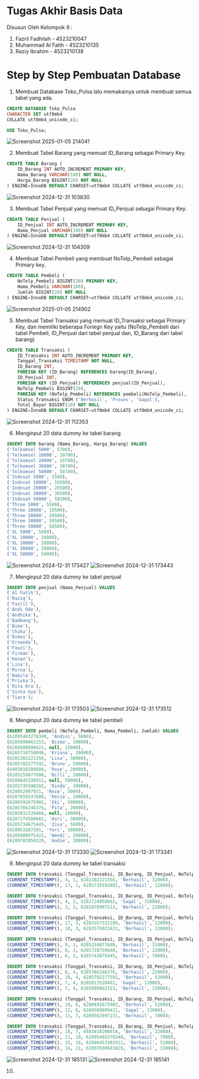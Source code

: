 # Tugas Akhir Basis Data 
Disusun Oleh Kelompok 9 :
1. Fazril Fadhilah   - 4523210047
2. Muhammad Al Fatih - 4523210135
3. Raziy Ibrahim     - 4523210138

# Step by Step Pembuatan Database

1. Membuat Database Toko_Pulsa lalu memakainya untuk membuat semua tabel yang ada.
```sql
CREATE DATABASE Toko_Pulsa
CHARACTER SET utf8mb4
COLLATE utf8mb4_unicode_ci;

USE Toko_Pulsa;
```
![Screenshot 2025-01-05 214041](https://github.com/user-attachments/assets/f79688ee-d705-4193-bfdc-cb01470db5f4)

2. Membuat Tabel Barang yang memuat ID_Barang sebagai Primary Key.
```sql
CREATE TABLE Barang (
    ID_Barang INT AUTO_INCREMENT PRIMARY KEY,
    Nama_Barang VARCHAR(100) NOT NULL,
    Harga_Barang BIGINT(20) NOT NULL
) ENGINE=InnoDB DEFAULT CHARSET=utf8mb4 COLLATE utf8mb4_unicode_ci;
```
![Screenshot 2024-12-31 103830](https://github.com/user-attachments/assets/b0244f51-fbcd-4869-9a0c-8362f1261c3b)

3. Membuat Tabel Penjual yang memuat ID_Penjual sebagai Primary Key.
```sql
CREATE TABLE Penjual (
    ID_Penjual INT AUTO_INCREMENT PRIMARY KEY,
    Nama_Penjual VARCHAR(100) NOT NULL
) ENGINE=InnoDB DEFAULT CHARSET=utf8mb4 COLLATE utf8mb4_unicode_ci;
```
![Screenshot 2024-12-31 104309](https://github.com/user-attachments/assets/f4ccddcc-5872-42f0-8a23-688eba58254b)

4. Membuat Tabel Pembeli yang membuat NoTelp_Pembeli sebagai Primary key.
```sql
CREATE TABLE Pembeli (
    NoTelp_Pembeli BIGINT(20) PRIMARY KEY,
    Nama_Pembeli VARCHAR(100),
    Jumlah BIGINT(20) NOT NULL
) ENGINE=InnoDB DEFAULT CHARSET=utf8mb4 COLLATE utf8mb4_unicode_ci;
```
![Screenshot 2025-01-05 214902](https://github.com/user-attachments/assets/7f14902e-c0bc-4bc7-9366-0ccbbc752968)

5. Membuat Tabel Transaksi yang memuat ID_Transaksi sebagai Primary Key, dan memiliki beberapa Foriegn Key yaitu (NoTelp_Pembeli dari tabel Pembeli, ID_Penjual dari tabel penjual dan, ID_Barang dari tabel barang)
```sql
CREATE TABLE Transaksi (
    ID_Transaksi INT AUTO_INCREMENT PRIMARY KEY,
    Tanggal_Transaksi TIMESTAMP NOT NULL,
    ID_Barang INT,
    FOREIGN KEY (ID_Barang) REFERENCES barang(ID_Barang),
    ID_Penjual INT,
    FOREIGN KEY (ID_Penjual) REFERENCES penjual(ID_Penjual),
    NoTelp_Pembeli BIGINT(20),
    FOREIGN KEY (NoTelp_Pembeli) REFERENCES pembeli(NoTelp_Pembeli),
    Status_Transaksi ENUM ('Berhasil', 'Proses', 'Gagal'),
    Total_Bayar BIGINT(20) NOT NULL
) ENGINE=InnoDB DEFAULT CHARSET=utf8mb4 COLLATE utf8mb4_unicode_ci;
```
![Screenshot 2024-12-31 112353](https://github.com/user-attachments/assets/9c1d81d2-1862-4832-88f3-d6efd99a5824)

6. Menginput 20 data dummy ke tabel barang
```sql
INSERT INTO barang (Nama_Barang, Harga_Barang) VALUES
('Telkomsel 5000', 5700),
('Telkomsel 10000', 10700),
('Telkomsel 20000', 20700),
('Telkomsel 30000', 30700),
('Telkomsel 50000', 50700),
('Indosat 5000', 5500),
('Indosat 10000', 10500),
('Indosat 20000', 20500),
('Indosat 30000', 30500),
('Indosat 50000', 50500),
('Three 5000', 5500),
('Three 10000', 10500),
('Three 20000', 20500),
('Three 30000', 30500),
('Three 50000', 50500),
('XL 5000', 5800),
('XL 10000', 10800),
('XL 20000', 20800),
('XL 30000', 30800),
('XL 50000', 50800);
```
![Screenshot 2024-12-31 173427](https://github.com/user-attachments/assets/8a44f144-2022-4479-b514-3b1b18b32198)
![Screenshot 2024-12-31 173443](https://github.com/user-attachments/assets/2b9a7c21-237f-43b9-87f2-79ec429e6b1a)

7. Menginput 20 data dummy ke tabel penjual
```sql
INSERT INTO penjual (Nama_Penjual) VALUES
('Al Fatih'),
('Raziq'),
('Fazril'),
('Andi Ode'),
('Andhika'),
('Bambang'),
('Bima'),
('Chika'),
('Dimas'),
('Ernanda'),
('Fauzi'),
('Firman'),
('Kenan'),
('Lina'),
('Mirna'),
('Nabila'),
('Priska'),
('Rita Ora'),
('Sinta Uya'),
('Tiara');
```
![Screenshot 2024-12-31 173503](https://github.com/user-attachments/assets/575efc94-25bb-4f52-a0bd-3aa956e22f3b)
![Screenshot 2024-12-31 173512](https://github.com/user-attachments/assets/541a277a-bfa8-4c45-b7c4-53cc058f4602)

8. Menginput 20 data dummy ke tabel pembeli
```sql
INSERT INTO pembeli (NoTelp_Pembeli, Nama_Pembeli, Jumlah) VALUES
(62895403278340, 'Andini', 5000),
(6285899862153, 'Bisma', 10000),
(6289500999421, null, 15000),
(6285710750840, 'Krisna', 20000),
(6281382221356, 'Lisa', 30000),
(6285782277592, 'Bruno', 50000),
(6483818200604, 'Rose', 20000),
(6285259877688, 'Billi', 30000),
(6289645338911, null, 50000),
(6281735598282, 'Dinda', 10000),
(628952997931, 'Reza', 5000),
(6287859247680, 'Keiza', 20000),
(6286592675902, 'Eki', 50000),
(6285766246376, 'Pita', 20000),
(6285831520460, null, 10000),
(6287274500662, 'Asri', 30000),
(6285734675445, 'Ziva', 5000),
(628953287391, 'Yeri', 10000),
(6285800975422, 'Wendi', 20000),
(6289703058329, 'Audie', 30000);
```
![Screenshot 2024-12-31 173330](https://github.com/user-attachments/assets/15b0931d-830b-4096-a446-50fc012081d8)
![Screenshot 2024-12-31 173341](https://github.com/user-attachments/assets/5ea7022d-586c-498e-91c9-db1e25701eac)

9. Menginput 20 data dummy ke tabel transaksi
```sql
INSERT INTO transaksi (Tanggal_Transaksi, ID_Barang, ID_Penjual, NoTelp_Pembeli, Status_Transaksi, Total_Bayar) VALUES
(CURRENT_TIMESTAMP(), 4, 1, 6281382221356, 'Berhasil', 32000),
(CURRENT_TIMESTAMP(), 17, 1, 6281735592882, 'Berhasil', 12000);
```
```sql
INSERT INTO transaksi (Tanggal_Transaksi, ID_Barang, ID_Penjual, NoTelp_Pembeli, Status_Transaksi, Total_Bayar) VALUES
(CURRENT_TIMESTAMP(), 4, 2, 6282724050662, 'Gagal', 32000),
(CURRENT_TIMESTAMP(), 3, 2, 6282878907512, 'Berhasil', 22000);
```
```sql
INSERT INTO transaksi (Tanggal_Transaksi, ID_Barang, ID_Penjual, NoTelp_Pembeli, Status_Transaksi, Total_Bayar) VALUES
(CURRENT_TIMESTAMP(), 17, 3, 6283357332189, 'Berhasil', 12000),
(CURRENT_TIMESTAMP(), 18, 3, 6283579023422, 'Berhasil', 22000);
```
```sql
INSERT INTO transaksi (Tanggal_Transaksi, ID_Barang, ID_Penjual, NoTelp_Pembeli, Status_Transaksi, Total_Bayar) VALUES
(CURRENT_TIMESTAMP(), 9, 3, 6285259877688, 'Berhasil', 32000),
(CURRENT_TIMESTAMP(), 8, 3, 6285710750840, 'Berhasil', 22000),
(CURRENT_TIMESTAMP(), 6, 3, 6285743675445, 'Berhasil', 7000);
```
```sql
INSERT INTO transaksi (Tanggal_Transaksi, ID_Barang, ID_Penjual, NoTelp_Pembeli, Status_Transaksi, Total_Bayar) VALUES
(CURRENT_TIMESTAMP(), 8, 4, 6285766246376, 'Berhasil', 22000),
(CURRENT_TIMESTAMP(), 10, 4, 6285782277592, 'Berhasil', 52000),
(CURRENT_TIMESTAMP(), 7, 4, 6285813520402, 'Gagal', 12000),
(CURRENT_TIMESTAMP(), 7, 4, 6285899862153, 'Berhasil', 12000);
```
```sql
INSERT INTO transaksi (Tanggal_Transaksi, ID_Barang, ID_Penjual, NoTelp_Pembeli, Status_Transaksi, Total_Bayar) VALUES
(CURRENT_TIMESTAMP(), 10, 6, 6286692675902, 'Berhasil', 52000),
(CURRENT_TIMESTAMP(), 12, 6, 6289509099421, 'Gagal', 12000),
(CURRENT_TIMESTAMP(), 11, 7, 6289562997231, 'Berhasil', 7000);
```
```sql
INSERT INTO transaksi (Tanggal_Transaksi, ID_Barang, ID_Penjual, NoTelp_Pembeli, Status_Transaksi, Total_Bayar) VALUES
(CURRENT_TIMESTAMP(), 18, 7, 6483818206034, 'Berhasil', 22000),
(CURRENT_TIMESTAMP(), 11, 10, 62895403278340, 'Berhasil', 7000),
(CURRENT_TIMESTAMP(), 15, 10, 62896453382911, 'Berhasil', 52000),
(CURRENT_TIMESTAMP(), 14, 11, 62897030583829, 'Berhasil', 32000);
```
![Screenshot 2024-12-31 185131](https://github.com/user-attachments/assets/1a8ea19b-164f-4c9b-b8d4-1ad98b2118c0)
![Screenshot 2024-12-31 185141](https://github.com/user-attachments/assets/b0648b3c-8496-40b4-978c-7388f887680e)

10. 







